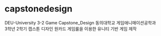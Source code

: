 # capstonedesign
DEU-University 3-2 Game Capstone_Design
동의대학교 게임애니매이션공학과 3학년 2학기 캡스톤 디자인
원카드 게임룰을 이용한 유니티 기반 게임 제작

